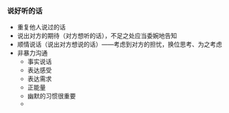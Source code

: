 ### 说好听的话

- 重复他人说过的话
- 说出对方的期待（对方想听的话），不足之处应当委婉地告知
- 顺情说话（说出对方想说的话）——考虑到对方的担忧，换位思考、为之考虑
- 非暴力沟通
  - 事实说话
  - 表达感受
  - 表达需求
  - 正能量
  - 幽默的习惯很重要
  - 